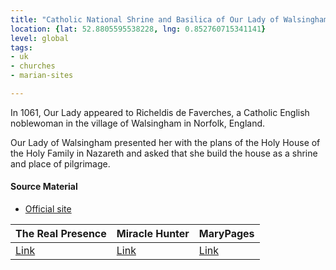 ```yaml
---
title: "Catholic National Shrine and Basilica of Our Lady of Walsingham"
location: {lat: 52.8805595538228, lng: 0.852760715341141}
level: global
tags:
- uk
- churches
- marian-sites

---
```



In 1061, Our Lady appeared to Richeldis de Faverches, a Catholic English noblewoman in the village of Walsingham in Norfolk, England.

Our Lady of Walsingham presented her with the plans of the Holy House of the Holy Family in Nazareth and asked that she build the house as a shrine and place of pilgrimage.

#### Source Material

* [Official site](https://www.walsingham.org.uk/)


| The Real Presence | Miracle Hunter | MaryPages |
| --- | --- | --- |
| [Link](http://www.therealpresence.org/eucharst/misc/BVM/153_WALSINGHAM_60x96.pdf) | [Link](https://www.miraclehunter.com/marian_apparitions/approved_apparitions/walsingham/index.html) | [Link](https://www.marypages.com/our-lady-of-walsingham-en.html) |





